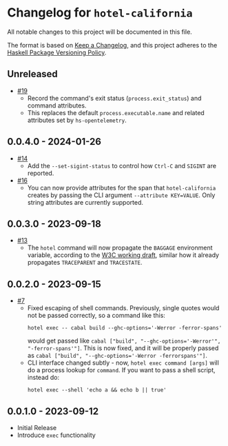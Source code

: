 # Changelog for `hotel-california`

All notable changes to this project will be documented in this file.

The format is based on [Keep a Changelog](https://keepachangelog.com/en/1.0.0/),
and this project adheres to the
[Haskell Package Versioning Policy](https://pvp.haskell.org/).

## Unreleased

- [#19](https://github.com/parsonsmatt/hotel-california/pull/19/)
    - Record the command's exit status (`process.exit_status`) and command
      attributes.
    - This replaces the default `process.executable.name` and related attributes
      set by `hs-opentelemetry`.

## 0.0.4.0 - 2024-01-26

- [#14](https://github.com/parsonsmatt/hotel-california/pull/14/)
    - Add the `--set-sigint-status` to control how `Ctrl-C` and `SIGINT` are
      reported.
- [#16](https://github.com/parsonsmatt/hotel-california/pull/16)
    - You can now provide attributes for the span that `hotel-california`
      creates by passing the CLI argument `--attribute KEY=VALUE`. Only string
      attributes are currently supported.

## 0.0.3.0 - 2023-09-18

- [#13](https://github.com/parsonsmatt/hotel-california/pull/13)
    - The `hotel` command will now propagate the `BAGGAGE` environment variable,
      according to the [W3C working draft](https://www.w3.org/TR/baggage/),
      similar how it already propagates `TRACEPARENT` and `TRACESTATE`.

## 0.0.2.0 - 2023-09-15

- [#7](https://github.com/parsonsmatt/hotel-california/pull/7)
    - Fixed escaping of shell commands. Previously, single quotes would not be
      passed correctly, so a command like this:
        ```
        hotel exec -- cabal build --ghc-options='-Werror -ferror-spans'
        ```
      would get passed like `cabal ["build", "--ghc-options='-Werror'", "-ferror-spans'"]`.
      This is now fixed, and it will be properly passed as `cabal ["build", "--ghc-options='-Werror -ferrorspans'"]`.
    - CLI interface changed subtly - now, `hotel exec command [args]` will do a
      process lookup for `command`. If you want to pass a shell script, instead
      do:
        ```
        hotel exec --shell 'echo a && echo b || true'
        ```

## 0.0.1.0 - 2023-09-12

- Initial Release
- Introduce `exec` functionality
